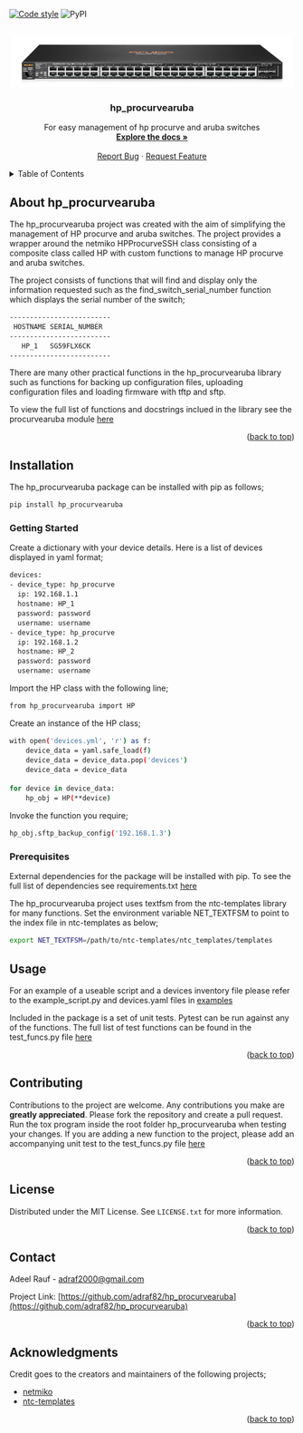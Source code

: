 <div id="top"></div>

[![Code style][black-shield]][black-url]
![PyPI](https://img.shields.io/pypi/v/hp_procurvearuba)

<!-- PROJECT LOGO -->
<br />
<div align="center">
  <a href="https://github.com/adraf82/hp_procurvearuba">
    <img src="images/switch.jpg" alt="Logo" width="500" height="90">
  </a>

<h3 align="center">hp_procurvearuba</h3>

  <p align="center">
    For easy management of hp procurve and aruba switches
    <br />
    <a href="https://github.com/adraf82/hp_procurvearuba"><strong>Explore the docs »</strong></a>
    <br />
    <br />
    <a href="https://github.com/adraf82/hp_procurvearuba/issues">Report Bug</a>
    ·
    <a href="https://github.com/adraf82/hp_procurvearuba/issues">Request Feature</a>
  </p>
</div>

<!-- TABLE OF CONTENTS -->
<details>
  <summary>Table of Contents</summary>
  <ol>
    <li>
      <a href="#about-the-project">About The Project</a>
      <ul>
        <li><a href="#built-with">Built With</a></li>
      </ul>
    </li>
    <li>
      <a href="#getting-started">Getting Started</a>
      <ul>
        <li><a href="#prerequisites">Prerequisites</a></li>
        <li><a href="#installation">Installation</a></li>
      </ul>
    </li>
    <li><a href="#usage">Usage</a></li>
    <li><a href="#contributing">Contributing</a></li>
    <li><a href="#license">License</a></li>
    <li><a href="#contact">Contact</a></li>
    <li><a href="#acknowledgments">Acknowledgments</a></li>
  </ol>
</details>
<!-- ABOUT THE PROJECT -->

## About hp_procurvearuba
The hp_procurvearuba project was created with the aim of simplifying the management of
HP procurve and aruba switches. The project provides a wrapper around the netmiko HPProcurveSSH
class consisting of a composite class called HP with custom functions to manage HP procurve and aruba switches.

The project consists of functions that will find and display only the information requested such as the
find_switch_serial_number function which displays the serial number of the switch;

```sh
-------------------------
 HOSTNAME SERIAL_NUMBER
-------------------------
   HP_1   SG59FLX6CK
-------------------------
```
There are many other practical functions in the hp_procurvearuba library such as functions for backing up configuration files, uploading configuration files and loading firmware with tftp and sftp.

To view the full list of functions and docstrings inclued in the library see the procurvearuba module [here](https://github.com/adraf82/hp_procurvearuba/tree/main/src/hp_procurvearuba)

<p align="right">(<a href="#top">back to top</a>)</p>

<!-- GETTING STARTED -->
## Installation

The hp_procurvearuba package can be installed with pip as follows;

```sh
pip install hp_procurvearuba
```

### Getting Started

Create a dictionary with your device details. Here is a list of devices displayed in yaml format;

```sh
devices:
- device_type: hp_procurve
  ip: 192.168.1.1
  hostname: HP_1
  password: password
  username: username
- device_type: hp_procurve
  ip: 192.168.1.2
  hostname: HP_2
  password: password
  username: username
```
Import the HP class with the following line;

```sh
from hp_procurvearuba import HP
```
Create an instance of the HP class;

```sh
with open('devices.yml', 'r') as f:
    device_data = yaml.safe_load(f)
    device_data = device_data.pop('devices')
    device_data = device_data

for device in device_data:
    hp_obj = HP(**device)
```

Invoke the function you require;

```sh
hp_obj.sftp_backup_config('192.168.1.3')
```

### Prerequisites

External dependencies for the package will be installed with pip. To see the full list of dependencies see requirements.txt [here](https://github.com/adraf82/hp_procurvearuba/blob/master/requirements.txt)

The hp_procurvearuba project uses textfsm from the ntc-templates library for many functions. Set the environment variable NET_TEXTFSM to point to the index file in ntc-templates as below;

```sh
export NET_TEXTFSM=/path/to/ntc-templates/ntc_templates/templates
```
<!-- USAGE EXAMPLES -->
## Usage

For an example of a useable script and a devices inventory file please refer to the example_script.py and devices.yaml files in [examples](https://github.com/adraf82/hp_procurvearuba/tree/master/examples)

Included in the package is a set of unit tests. Pytest can be run against any of the functions. The full list of test functions can be found in the test_funcs.py file [here](https://github.com/adraf82/hp_procurvearuba/tree/master/tests)

<p align="right">(<a href="#top">back to top</a>)</p>

<!-- CONTRIBUTING -->
## Contributing

Contributions to the project are welcome. Any contributions you make are **greatly appreciated**. Please fork the repository and create a pull request. Run the tox program inside the root folder hp_procurvearuba when testing your changes. If you are adding a new function to the project, please add an accompanying unit test to the test_funcs.py file [here](https://github.com/adraf82/hp_procurvearuba/tree/master/tests)

<p align="right">(<a href="#top">back to top</a>)</p>

<!-- LICENSE -->
## License

Distributed under the MIT License. See `LICENSE.txt` for more information.

<p align="right">(<a href="#top">back to top</a>)</p>

<!-- CONTACT -->
## Contact

Adeel Rauf - adraf2000@gmail.com

Project Link: [https://github.com/adraf82/hp_procurvearuba](https://github.com/adraf82/hp_procurvearuba)

<p align="right">(<a href="#top">back to top</a>)</p>

<!-- ACKNOWLEDGMENTS -->
## Acknowledgments

Credit goes to the creators and maintainers of the following projects;

* [netmiko](https://github.com/ktbyers/netmiko)
* [ntc-templates](https://github.com/networktocode/ntc-templates)

<p align="right">(<a href="#top">back to top</a>)</p>

<!-- MARKDOWN LINKS & IMAGES -->
<!-- https://www.markdownguide.org/basic-syntax/#reference-style-links -->
[black-shield]:https://img.shields.io/badge/code%20style-black-000000.svg
[black-url]:https://github.com/ambv/black
